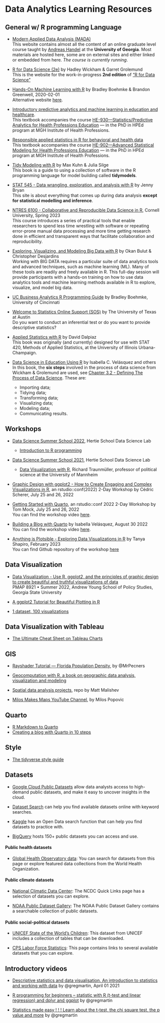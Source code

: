 # Data Analytics Learning Resources


## General w/ R programming Language

- [Modern Applied Data Analysis (MADA)](https://andreashandel.github.io/MADAcourse/)  
This website contains almost all the content of an online graduate level course taught by [Andreas Handel](https://www.andreashandel.com/) at the **University of Georgia**. Most materials are hosted here, some are on external sites and either linked or embedded from here. *The course is currently running*. 

- [R for Data Science (2e)](https://r4ds.hadley.nz/) by Hadley Wickham & Garret Grolemund  
This is the website for the work-in-progress **2nd edition** of [“R for Data Science”](https://r4ds.had.co.nz/)  

- [Hands-On Machine Learning with R](https://bradleyboehmke.github.io/HOML/) by Bradley Boehmke & Brandon Greenwell, 2020-02-01  
Alternative website [here](https://koalaverse.github.io/homlr/index.html).

- [Introductory predictive analytics and machine learning in education and healthcare](https://bookdown.org/anshul302/paml/).  
This textbook accompanies the course [HE-930—Statistics/Predictive Analytics for Health Professions Education](https://mghihp.smartcatalogiq.com/en/2019-2020/Catalog/Course-Descriptions/HE-Health-Professions-Education/900/HE-930) — in the PhD in HPEd program at MGH Institute of Health Professions.  

- [Responsible applied statistics in R for behavioral and health data](https://bookdown.org/anshul302/HE902-MGHIHP-Spring2020/)  
This textbook accompanies the course [HE-902—Advanced Statistical Modeling for Health Professions Education](https://mghihp.smartcatalogiq.com/en/current/Catalog/Course-Descriptions/SCHOOL-OF-HEALTHCARE-LEADERSHIP/HE-Health-Professions-Education/900/HE-902) — in the PhD in HPEd program at MGH Institute of Health Professions.  

- [Tidy Modeling with R](https://www.tmwr.org/) by Max Kuhn & Julia Silge  
This book is a guide to using a collection of software in the R programming language for model building called **tidymodels**.  

- [STAT 545 - Data wrangling, exploration, and analysis with R](https://stat545.com/) by Jenny Bryan  
This site is about everything that comes up during data analysis **except for statistical modelling and inference**.  

- [NTRES 6100 - Collaborative and Reproducible Data Science in R](https://nt246.github.io/NTRES-6100-data-science/), Cornell University, Spring 2023  
This course introduces a series of practical tools that enable researchers to spend less time wrestling with software or repeating error-prone manual data processing and more time getting research done in efficient and transparent ways that facilitate collaboration and reproducibility.  

- [Exploring, Visualizing, and Modeling Big Data with R](https://okanbulut.github.io/bigdata/) by Okan Bulut & Christopher Desjardins  
Working with BIG DATA requires a particular suite of data analytics tools and advanced techniques, such as machine learning (ML). Many of these tools are readily and freely available in R. This full-day session will provide participants with a hands-on training on how to use data analytics tools and machine learning methods available in R to explore, visualize, and model big data.  

- [UC Business Analytics R Programming Guide](http://uc-r.github.io/) by Bradley Boehmke, University of Cincinnati  

- [Welcome to Statistics Online Support (SOS)](http://sites.utexas.edu/sos/) by The University of Texas at Austin  
Do you want to conduct an inferential test or do you want to provide descriptive statistics?

- [Applied Statistics with R](https://book.stat420.org/) by David Dalpiaz  
This book was originally (and currently) designed for use with STAT 420, Methods of Applied Statistics, at the University of Illinois Urbana-Champaign.  

- [Data Science in Education Using R](https://datascienceineducation.com/) by Isabella C. Velásquez and others  
In this book, the **six steps** involved in the process of data science from Wickham & Grolemund are used, see [Chapter 3.2 - Defining The Process of Data Science](https://datascienceineducation.com/c03.html#defining-the-process-of-data-science). These are:  
  - Importing data;
  - Tidying data;
  - Transforming data;
  - Visualizing data;
  - Modeling data;
  - Communicating results.


## Workshops

- [Data Science Summer School 2022](https://ds3.ai/), Hertie School Data Science Lab 
  - [Introduction to R programming](https://ds3.ai/2022/rprogramming.html)


- [Data Science Summer School 2021](https://ds3.ai/summerschool.html), Hertie School Data Science Lab 
  - [Data Visualization with R](https://ds3.ai/courses/datavisualization.html), Richard Traunmüller, professor of political science at the University of Mannheim  
  
- [Graphic Design with ggplot2 - How to Create Engaging and Complex Visualizations in R](https://rstudio-conf-2022.github.io/ggplot2-graphic-design/), an rstudio::conf(2022) 2-Day Workshop by Cédric Scherer, July 25 and 26, 2022  

- [Getting Started with Quarto](https://rstudio-conf-2022.github.io/get-started-quarto/), an rstudio::conf 2022 2-Day Workshop by Tom Mock, July 25 and 26, 2022  
You can find the workshop video [here](https://www.youtube.com/watch?v=yvi5uXQMvu4).  

- [Building a Blog with Quarto](https://ivelasq.quarto.pub/building-a-blog-with-quarto/) by Isabella Velásquez, August 30 2022  
You can find the workshop video [here](https://www.youtube.com/watch?v=CVcvXfRyfE0).  

- [Anything is Plotsible - Exploring Data Visualizations in R](https://www.youtube.com/watch?v=C_smyZPVgR8) by Tanya Shapiro, February 2023  
You can find Github repository of the workshop [here](https://github.com/tashapiro/anything-is-plotsible/blob/main/README.md)  


## Data Visualization

- [Data Visualization - Use R, ggplot2, and the principles of graphic design to create beautiful and truthful visualizations of data](https://datavizs22.classes.andrewheiss.com/)  
PMAP 8921 • Summer 2022, Andrew Young School of Policy Studies, Georgia State University  

- [A ggplot2 Tutorial for Beautiful Plotting in R](https://cedricscherer.netlify.app/2019/08/05/a-ggplot2-tutorial-for-beautiful-plotting-in-r/)  

- [1 dataset, 100 visualizations](https://datavizproject.com/)  


## Data Visualization with Tableau  

- [The Ultimate Cheat Sheet on Tableau Charts](https://towardsdatascience.com/the-ultimate-cheat-sheet-on-tableau-charts-642bca94dde5)  



## GIS  

- [Rayshader Tutorial — Florida Population Density](https://www.youtube.com/watch?v=zgFXVhmKNbU), by @MrPecners  

- [Geocomputation with R, a book on geographic data analysis, visualization and modeling](https://r.geocompx.org/)  

- [Spatial data analysis projects](https://github.com/darwinanddavis/worldmaps), repo by Matt Malishev  

- [Milos Makes Maps YouTube Channel](https://www.youtube.com/@milos-makes-maps/featured), by Milos Popovic  



## Quarto

- [R Markdown to Quarto](https://mine-cetinkaya-rundel.github.io/quarto-tip-a-day/posts/08-rmd-switch/)  
- [Creating a blog with Quarto in 10 steps](https://beamilz.com/posts/2022-06-05-creating-a-blog-with-quarto/en/)  

## Style

- [The tidyverse style guide](https://style.tidyverse.org/index.html)  

## Datasets

- [Google Cloud Public Datasets](https://cloud.google.com/datasets) allow data analysts access to high-demand public datasets, and make it easy to uncover insights in the cloud.  

- [Dataset Search](https://datasetsearch.research.google.com/) can help you find available datasets online with keyword searches.  

- [Kaggle](https://www.kaggle.com/datasets) has an Open Data search function that can help you find datasets to practice with.  

- [BigQuery](https://cloud.google.com/bigquery/public-data) hosts 150+ public datasets you can access and use.  

#### Public health datasets

- [Global Health Observatory data](https://www.who.int/data/collections): You can search for datasets from this page or explore featured data collections from the World Health Organization.  

#### Public climate datasets

- [National Climatic Data Center](https://www.ncei.noaa.gov/products): The NCDC Quick Links page has a selection of datasets you can explore.  

- [NOAA Public Dataset Gallery](https://www.climate.gov/maps-data/all?listingMain=datasetgallery): The NOAA Public Dataset Gallery contains a searchable collection of public datasets.  

#### Public social-political datasets

- [UNICEF State of the World’s Children](https://data.unicef.org/resources/dataset/sowc-2019-statistical-tables/): This dataset from UNICEF includes a collection of tables that can be downloaded.  

- [CPS Labor Force Statistics](https://www.bls.gov/cps/tables.htm): This page contains links to several available datasets that you can explore.  


## Introductory videos

- [Descriptive statistics and data visualisation. An introduction to statistics and working with data](https://www.youtube.com/watch?v=txNvZ3Zndak) by @gregmartin, April 01 2021  

- [R programming for beginners – statistic with R (t-test and linear regression) and dplyr and ggplot](https://www.youtube.com/watch?v=ANMuuq502rE) by 
@gregmartin  

- [Statistics made easy ! ! ! Learn about the t-test, the chi square test, the p value and more](https://www.youtube.com/watch?v=I10q6fjPxJ0) by @gregmartin  







